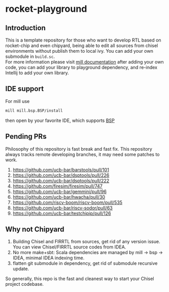 # rocket-playground

## Introduction
This is a template repository for those who want to develop RTL based on rocket-chip and even chipyard, being able to edit all sources from chisel environments without publish them to local ivy.
You can add your own submodule in `build.sc`.  
For more information please visit [mill documentation](https://com-lihaoyi.github.io/mill/page/configuring-mill.html)
after adding your own code, you can add your library to playground dependency, and re-index Intellij to add your own library.

## IDE support
For mill use
```bash
mill mill.bsp.BSP/install
```
then open by your favorite IDE, which supports [BSP](https://build-server-protocol.github.io/) 

## Pending PRs
Philosophy of this repository is fast break and fast fix.
This repository always tracks remote developing branches, it may need some patches to work.
1. https://github.com/ucb-bar/barstools/pull/101
1. https://github.com/ucb-bar/dsptools/pull/226
1. https://github.com/ucb-bar/dsptools/pull/222
1. https://github.com/firesim/firesim/pull/747
1. https://github.com/ucb-bar/gemmini/pull/96
1. https://github.com/ucb-bar/hwacha/pull/30
1. https://github.com/riscv-boom/riscv-boom/pull/535
1. https://github.com/ucb-bar/riscv-sodor/pull/63
1. https://github.com/ucb-bar/testchipip/pull/126

## Why not Chipyard

1. Building Chisel and FIRRTL from sources, get rid of any version issue. You can view Chisel/FIRRTL source codes from IDEA.
1. No more make+sbt: Scala dependencies are managed by mill -> bsp -> IDEA, minimal IDEA indexing time.
1. flatten git submodule in dependency, get rid of submodule recursive update.

So generally, this repo is the fast and cleanest way to start your Chisel project codebase.
